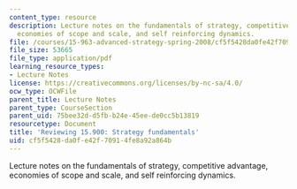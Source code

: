 ```yaml
---
content_type: resource
description: Lecture notes on the fundamentals of strategy, competitive advantage,
  economies of scope and scale, and self reinforcing dynamics.
file: /courses/15-963-advanced-strategy-spring-2008/cf5f5428da0fe42f70914fe8a92a864b_lec2.pdf
file_size: 53665
file_type: application/pdf
learning_resource_types:
- Lecture Notes
license: https://creativecommons.org/licenses/by-nc-sa/4.0/
ocw_type: OCWFile
parent_title: Lecture Notes
parent_type: CourseSection
parent_uid: 75bee32d-d5fb-b24e-45ee-de0cc5b13819
resourcetype: Document
title: 'Reviewing 15.900: Strategy fundamentals'
uid: cf5f5428-da0f-e42f-7091-4fe8a92a864b
---
```

Lecture notes on the fundamentals of strategy, competitive advantage, economies of scope and scale, and self reinforcing dynamics.